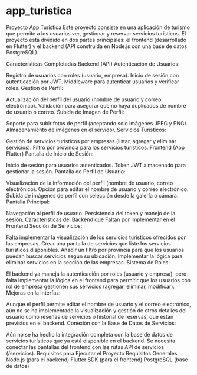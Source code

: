# app_turistica

Proyecto App Turística
Este proyecto consiste en una aplicación de turismo que permite a los usuarios ver, gestionar y reservar servicios turísticos. El proyecto está dividido en dos partes principales: el frontend (desarrollado en Flutter) y el backend (API construida en Node.js con una base de datos PostgreSQL).

Características Completadas
Backend (API)
Autenticación de Usuarios:

Registro de usuarios con roles (usuario, empresa).
Inicio de sesión con autenticación por JWT.
Middleware para autenticar usuarios y verificar roles.
Gestión de Perfil:

Actualización del perfil del usuario (nombre de usuario y correo electrónico).
Validación para asegurar que no haya duplicados de nombre de usuario o correo.
Subida de Imagen de Perfil:

Soporte para subir fotos de perfil (aceptando solo imágenes JPEG y PNG).
Almacenamiento de imágenes en el servidor.
Servicios Turísticos:

Gestión de servicios turísticos por empresas (listar, agregar y eliminar servicios).
Filtro por provincia para los servicios turísticos.
Frontend (App Flutter)
Pantalla de Inicio de Sesión:

Inicio de sesión para usuarios autenticados.
Token JWT almacenado para gestionar la sesión.
Pantalla de Perfil de Usuario:

Visualización de la información del perfil (nombre de usuario, correo electrónico).
Opción para editar el nombre de usuario y correo electrónico.
Subida de imágenes de perfil con selección desde la galería o cámara.
Pantalla Principal:

Navegación al perfil de usuario.
Persistencia del token y manejo de la sesión.
Características del Backend que Faltan por Implementar en el Frontend
Sección de Servicios:

Falta implementar la visualización de los servicios turísticos ofrecidos por las empresas.
Crear una pantalla de servicios que liste los servicios turísticos disponibles.
Añadir un filtro por provincia para que los usuarios puedan buscar servicios según su ubicación.
Implementar la lógica para eliminar servicios en la sección de las empresas.
Sistema de Roles:

El backend ya maneja la autenticación por roles (usuario y empresa), pero falta implementar la lógica en el frontend para permitir que los usuarios con rol de empresa gestionen sus servicios (agregar, eliminar, modificar).
Mejoras en la Interfaz:

Aunque el perfil permite editar el nombre de usuario y el correo electrónico, aún no se ha implementado la visualización y gestión de otros detalles del usuario como reseñas de servicios o historial de reservas, que están previstos en el backend.
Conexión con la Base de Datos de Servicios:

Aún no se ha hecho la integración completa con la base de datos de servicios turísticos que ya está disponible en el backend. Se necesita conectar las pantallas del frontend con las rutas API de servicios (/servicios).
Requisitos para Ejecutar el Proyecto
Requisitos Generales
Node.js (para el backend)
Flutter SDK (para el frontend)
PostgreSQL (base de datos)
